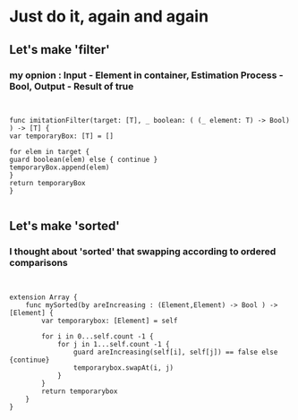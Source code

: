
# Just do it, again and again

## Let's make 'filter'
### my opnion : Input - Element in container, Estimation Process - Bool, Output - Result of true


<pre><code>

func imitationFilter<T>(target: [T], _ boolean: ( (_ element: T) -> Bool) ) -> [T] {
var temporaryBox: [T] = []

for elem in target {
guard boolean(elem) else { continue }
temporaryBox.append(elem)
}
return temporaryBox
}

</code></pre>


## Let's make 'sorted'
### I thought about 'sorted' that swapping according to ordered comparisons

<pre><code>

extension Array {
    func mySorted(by areIncreasing : (Element,Element) -> Bool ) -> [Element] {
        var temporarybox: [Element] = self
        
        for i in 0...self.count -1 {
            for j in 1...self.count -1 {
                guard areIncreasing(self[i], self[j]) == false else {continue}
                temporarybox.swapAt(i, j)
            }
        }
        return temporarybox
    }
}

</code></pre>

